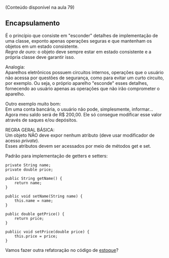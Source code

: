 (Conteúdo disponível na aula 79)

## Encapsulamento
É o princípio que consiste em "esconder" detalhes de implementação de uma classe, exponto apenas operações seguras e que mantenham os objetos em um estado consistente.  
_Regra de ouro:_ o objeto deve sempre estar em estado consistente e a própria classe deve garantir isso.  
  
Analogia:  
Aparelhos eletrônicos possuem circuitos internos, operações que o usuário não acessa por questões de segurança, como para evitar um curto circuito, por exemplo. Ou seja, o próprio aparelho "esconde" esses detalhes, fornecendo ao usuário apenas as operações que não irão comprometer o aparelho.  

Outro exemplo muito bom:  
Em uma conta bancária, o usuário não pode, simplesmente, informar... Agora meu saldo será de R$ 200,00. Ele só consegue modificar esse valor através de saques e/ou depósitos.

REGRA GERAL BÁSICA:  
Um objeto NÃO deve expor nenhum atributo (deve usar modificador de acesso *private*).  
Esses atributos devem ser acessados por meio de métodos get e set.  

Padrão para implementação de getters e setters:

```
private String name;
private double price;

public String getName() {
	return name;
}

public void setName(String name) {
	this.name = name;
}

public double getPrice() {
	return price;
}

publiic void setPrice(double price) {
	this.price = price;
}
```

Vamos fazer outra refatoração no código de [estoque](https://github.com/biaProjects/java-couse-udemy/tree/master/2%20-%20Object-Oriented%20Programming%20-%20Part1/b%20-%20Constructor-this-overloading-encapsulation/b%20-%20Overloading/Project)?  
